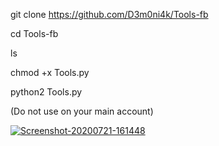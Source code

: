 git clone https://github.com/D3m0ni4k/Tools-fb

cd Tools-fb

ls

chmod +x Tools.py

python2 Tools.py

(Do not use on your main account)

<a href='https://postimg.cc/v1RzHSKy' target='_blank'><img src='https://i.postimg.cc/v1RzHSKy/Screenshot-20200721-161448.jpg' border='0' alt='Screenshot-20200721-161448'/></a>
